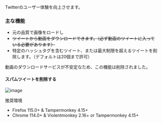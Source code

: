 Twitterのユーザー体験を向上させます。

### 主な機能
* 元の品質で画像をロードし
* ~~ツイートから動画をダウンロードできます。（必ず動画のツイートに入っている必要があります）~~
* 特定のハッシュタグを含むツイート、または最大制限を超えるツイートを削除します。（デフォルトは20個まで許可）

動画のダウンロードサービスが不安定なため、この機能は削除されました。

#### スパムツイートを削除する
![image](https://i.imgur.com/O4HucPC.jpg)

推奨環境
* Firefox 115.0+ & Tampermonkey 4.15+
* Chrome 114.0+ & Violentmonkey 2.16+ or Tampermonkey 4.15+